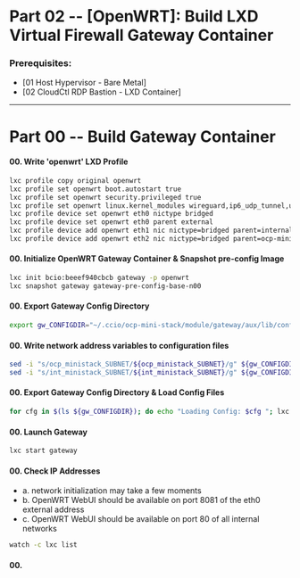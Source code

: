 # Part 02 -- [OpenWRT]: Build LXD Virtual Firewall Gateway Container
     
### Prerequisites:
  + [01 Host Hypervisor - Bare Metal]
  + [02 CloudCtl RDP Bastion - LXD Container]
    
--------------------------------------------------------------------------------
# Part 00 -- Build Gateway Container
#### 00\. Write 'openwrt' LXD Profile
```sh
lxc profile copy original openwrt
lxc profile set openwrt boot.autostart true
lxc profile set openwrt security.privileged true
lxc profile set openwrt linux.kernel_modules wireguard,ip6_udp_tunnel,udp_tunnel
lxc profile device set openwrt eth0 nictype bridged
lxc profile device set openwrt eth0 parent external
lxc profile device add openwrt eth1 nic nictype=bridged parent=internal name=eth1
lxc profile device add openwrt eth2 nic nictype=bridged parent=ocp-mini-stack name=eth2
```
#### 00\. Initialize OpenWRT Gateway Container & Snapshot pre-config Image
```sh
lxc init bcio:beeef940cbcb gateway -p openwrt
lxc snapshot gateway gateway-pre-config-base-n00
```
#### 00\. Export Gateway Config Directory
```sh
export gw_CONFIGDIR="~/.ccio/ocp-mini-stack/module/gateway/aux/lib/config"
```
#### 00\. Write network address variables to configuration files
```sh
sed -i "s/ocp_ministack_SUBNET/${ocp_ministack_SUBNET}/g" ${gw_CONFIGDIR}/*
sed -i "s/int_ministack_SUBNET/${int_ministack_SUBNET}/g" ${gw_CONFIGDIR}/*
```
#### 00\. Export Gateway Config Directory & Load Config Files
```sh
for cfg in $(ls ${gw_CONFIGDIR}); do echo "Loading Config: $cfg "; lxc file push ${gw_CONFIGDIR}/$cfg gateway/etc/config/ ; done
```
#### 00\. Launch Gateway
```sh
lxc start gateway
```
#### 00\. Check IP Addresses 
  - a. network initialization may take a few moments
  - b. OpenWRT WebUI should be available on port 8081 of the eth0 external address
  - c. OpenWRT WebUI should be available on port 80 of all internal networks
```sh
watch -c lxc list
```
#### 00\. 
```sh
```
